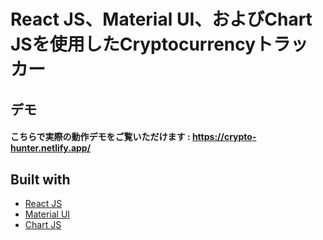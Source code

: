 # React JS、Material UI、およびChart JSを使用したCryptocurrencyトラッカー


## デモ
#### こちらで実際の動作デモをご覧いただけます :  https://crypto-hunter.netlify.app/

## Built with 

- [React JS](https://reactjs.org/)
- [Material UI](https://v4.mui.com/)
- [Chart JS](https://reactchartjs.github.io/react-chartjs-2/#/)
